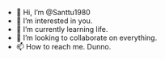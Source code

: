 - 👋 Hi, I’m @Santtu1980
- 👀 I’m interested in you.
- 🌱 I’m currently learning life.
- 💞️ I’m looking to collaborate on everything.
- 📫 How to reach me. Dunno.

<!---
Santtu1980/Santtu1980 is a ✨ special ✨ repository because its `README.md` (this file) appears on your GitHub profile.
You can click the Preview link to take a look at your changes.
--->
